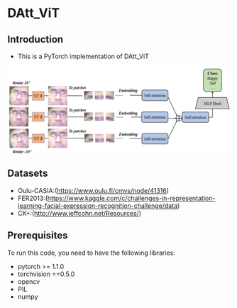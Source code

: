 # DAtt_ViT

## Introduction
* This is a PyTorch implementation of DAtt_ViT

<p align="center">
  <img src="network-struct.PNG" width="800" title="network-struct">
</p>

## Datasets
* Oulu-CASIA:(https://www.oulu.fi/cmvs/node/41316)
* FER2013:(https://www.kaggle.com/c/challenges-in-representation-learning-facial-expression-recognition-challenge/data)
* CK+:(http://www.jeffcohn.net/Resources/)

## Prerequisites
To run this code, you need to have the following libraries:
* pytorch >= 1.1.0
* torchvision ==0.5.0
* opencv
* PIL
* numpy
